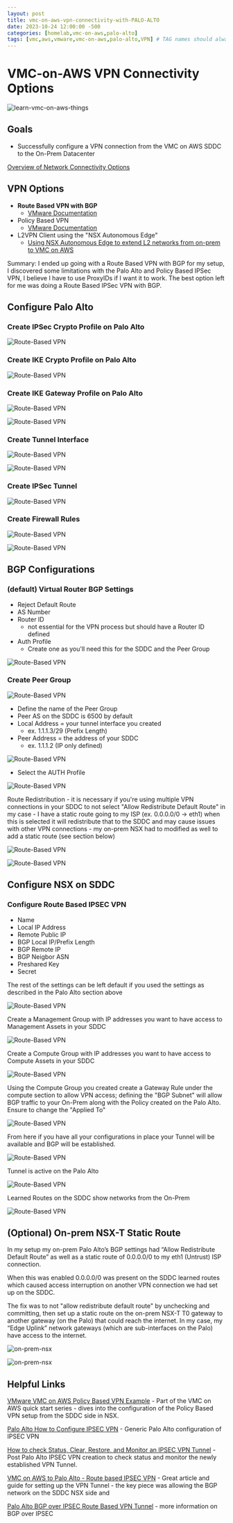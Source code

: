 ```yaml
---
layout: post
title: vmc-on-aws-vpn-connectivity-with-PALO-ALTO
date: 2023-10-24 12:00:00 -500
categories: [homelab,vmc-on-aws,palo-alto]
tags: [vmc,aws,vmware,vmc-on-aws,palo-alto,VPN] # TAG names should always be lowercase, separated by commas
---
```

# VMC-on-AWS VPN Connectivity Options

![learn-vmc-on-aws-things](https://github.com/herbestrella/learn-vmc-on-aws-things/assets/30908562/75004c00-0bde-42f2-8650-0536190c0d0a)

## Goals
- Successfully configure a VPN connection from the VMC on AWS SDDC to the On-Prem Datacenter

[Overview of Network Connectivity Options](https://youtu.be/y-Likfr6mxM?si=8bvBGtts6ArUsDRL)

## VPN Options
- **Route Based VPN with BGP**
    - [VMware Documentation](https://docs.vmware.com/en/VMware-Cloud-on-AWS/services/com.vmware.vmc-aws-networking-security/GUID-5AF45CE6-FA53-45C0-83E5-25F8E3A055E9.html)
- Policy Based VPN
    - [VMware Documentation](https://docs.vmware.com/en/VMware-Cloud-on-AWS/services/com.vmware.vmc-aws-networking-security/GUID-586C053D-9553-461E-B6A8-FF508C8F091C.html)
- L2VPN Client using the "NSX Autonomous Edge"
    - [Using NSX Autonomous Edge to extend L2 networks from on-prem to VMC on AWS](https://jonamiki.com/2021/09/03/using-nsx-autonomous-edge-to-extend-l2-networks-to-the-cloud-without-vds-vmware-vsphere-enterprise-plus-licenses/)

Summary: I ended up going with a Route Based VPN with BGP for my setup, I discovered some limitations with the Palo Alto and Policy Based IPSec VPN, I believe I have to use ProxyIDs if I want it to work. The best option left for me was doing a Route Based IPSec VPN with BGP.

## Configure Palo Alto

### Create IPSec Crypto Profile on Palo Alto
![Route-Based VPN](/assets/images/Route-based-vpn-1.png)

### Create IKE Crypto Profile on Palo Alto
![Route-Based VPN](/assets/images/Route-based-vpn-2.png)

### Create IKE Gateway Profile on Palo Alto
![Route-Based VPN](/assets/images/Route-based-vpn-3.png)

![Route-Based VPN](/assets/images/Route-based-vpn-4.png)

### Create Tunnel Interface
![Route-Based VPN](/assets/images/Route-based-vpn-5.png)

![Route-Based VPN](/assets/images/Route-based-vpn-6.png)

### Create IPSec Tunnel
![Route-Based VPN](/assets/images/Route-based-vpn-7.png)

### Create Firewall Rules
![Route-Based VPN](/assets/images/Route-based-vpn-8.png)

![Route-Based VPN](/assets/images/Route-based-vpn-9.png)

## BGP Configurations

### (default) Virtual Router BGP Settings
- Reject Default Route
- AS Number
- Router ID
    - not essential for the VPN process but should have a Router ID defined
- Auth Profile
    - Create one as you'll need this for the SDDC and the Peer Group

![Route-Based VPN](/assets/images/Route-based-vpn-10.png)

### Create Peer Group

![Route-Based VPN](/assets/images/Route-based-vpn-11.png)

- Define the name of the Peer Group
- Peer AS on the SDDC is 6500 by default
- Local Address = your tunnel interface you created
    - ex. 1.1.1.3/29 (Prefix Length)
- Peer Address = the address of your SDDC
    - ex. 1.1.1.2 (IP only defined)

![Route-Based VPN](/assets/images/Route-based-vpn-12.png)

- Select the AUTH Profile

![Route-Based VPN](/assets/images/Route-based-vpn-13.png)

Route Redistribution - it is necessary if you're using multiple VPN connections in your SDDC to not select "Allow Redistribute Default Route" in my case - I have a static route going to my ISP (ex. 0.0.0.0/0 -> eth1) when this is selected it will redistribute that to the SDDC and may cause issues with other VPN connections - my on-prem NSX had to modified as well to add a static route (see section below)

![Route-Based VPN](/assets/images/Route-based-vpn-14.png)

![Route-Based VPN](/assets/images/Route-based-vpn-15.png)

## Configure NSX on SDDC
### Configure Route Based IPSEC VPN

- Name
- Local IP Address
- Remote Public IP
- BGP Local IP/Prefix Length
- BGP Remote IP
- BGP Neigbor ASN
- Preshared Key
- Secret


The rest of the settings can be left default if you used the settings as described in the Palo Alto section above


![Route-Based VPN](/assets/images/Route-based-vpn-16.png)

Create a Management Group with IP addresses you want to have access to Management Assets in your SDDC

![Route-Based VPN](/assets/images/Route-based-vpn-17.png)

Create a Compute Group with IP addresses you want to have access to Compute Assets in your SDDC

![Route-Based VPN](/assets/images/Route-based-vpn-18.png)

Using the Compute Group you created create a Gateway Rule under the compute section to allow VPN access; defining the "BGP Subnet" will allow BGP traffic to your On-Prem along with the Policy created on the Palo Alto. Ensure to change the "Applied To" 

![Route-Based VPN](/assets/images/Route-based-vpn-19.png)

From here if you have all your configurations in place your Tunnel will be available and BGP will be established.

![Route-Based VPN](/assets/images/Route-based-vpn-20.png)

Tunnel is active on the Palo Alto

![Route-Based VPN](/assets/images/Route-based-vpn-21.png)

Learned Routes on the SDDC show networks from the On-Prem

![Route-Based VPN](/assets/images/Route-based-vpn-22.png)

## (Optional) On-prem NSX-T Static Route
In my setup my on-prem Palo Alto’s BGP settings had “Allow Redistribute Default Route” as well as a static route of 0.0.0.0/0 to my eth1 (Untrust) ISP connection. 

When this was enabled 0.0.0.0/0 was present on the SDDC learned routes which caused access interruption on another VPN connection we had set up on the SDDC.

The fix was to not "allow redistribute default route" by unchecking and committing, then set up a static route on the on-prem NSX-T T0 gateway to another gateway (on the Palo) that could reach the internet. In my case, my “Edge Uplink” network gateways (which are sub-interfaces on the Palo) have access to the internet. 

![on-prem-nsx](/assets/images/on-prem-static-1.png)

![on-prem-nsx](/assets/images/on-prem-static-2.png)

## Helpful Links
[VMware VMC on AWS Policy Based VPN Example](https://youtu.be/XZ3ra2YbanA?si=JEv_iXXqWEEJN1xE) - Part of the VMC on AWS quick start series - dives into the configuration of the Policy Based VPN setup from the SDDC side in NSX.

[Palo Alto How to Configure IPSEC VPN](https://knowledgebase.paloaltonetworks.com/KCSArticleDetail?id=kA10g000000ClGkCAK) - Generic Palo Alto configuration of IPSEC VPN

[How to check Status, Clear, Restore, and Monitor an IPSEC VPN Tunnel](https://knowledgebase.paloaltonetworks.com/KCSArticleDetail?id=kA10g000000ClVGCA0) - Post Palo Alto IPSEC VPN creation to check status and monitor the newly established VPN Tunnel.

[VMC on AWS to Palo Alto - Route based IPSEC VPN](https://cloudadvisors.net/2023/01/27/vmc-on-aws-to-palo-alto-route-based-ipsec-vpn/) - Great article and guide for setting up the VPN Tunnel - the key piece was allowing the BGP network on the SDDC NSX side and 

[Palo Alto BGP over IPSEC Route Based VPN Tunnel](https://www.youtube.com/watch?v=xU708Go_Sz4) - more information on BGP over IPSEC